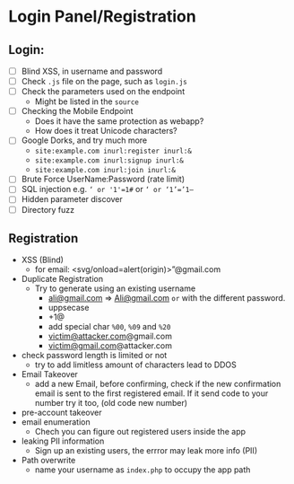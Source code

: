 # Login Panel/Registration

## Login:

- [ ]  Blind XSS, in username and password
- [ ]  Check `.js` file on the page, such as `login.js`
- [ ]  Check the parameters used on the endpoint
    - Might be listed in the `source`
- [ ]  Checking the Mobile Endpoint
    - Does it have the same protection as webapp?
    - How does it treat Unicode characters?
- [ ]  Google Dorks, and try much more
    - `site:example.com inurl:register inurl:&`
    - `site:example.com inurl:signup inurl:&`
    - `site:example.com inurl:join inurl:&`
- [ ]  Brute Force UserName:Password (rate limit)
- [ ]  SQL injection e.g. `‘ or '1'=1#` or `‘ or ‘1’=’1—`
- [ ]  Hidden parameter discover
- [ ]  Directory fuzz

## Registration

- XSS (Blind)
    - for email: <svg/onload=alert(origin)>”@gmail.com
- Duplicate Registration
    - Try to generate using an existing username
        - ali@gmail.com ⇒ Ali@gmail.com `or` with the different password.
        - uppsecase
        - +1@
        - add special char `%00`, `%09` and `%20`
        - victim@attacker.com@gmail.com
        - victim@gmail.com@attacker.com
- check password length is limited or not
    - try to add limitless amount of characters lead to DDOS
- Email Takeover
    - add a new Email, before confirming, check if the new confirmation email is sent to the first registered email. If it send code to your number try it too, (old code new number)
- pre-account takeover
- email enumeration
    - Chech you can figure out registered users inside the app
- leaking PII information
    - Sign up an existing users, the errror may leak more info (PII)
- Path overwrite
    - name your username as `index.php` to occupy the app path